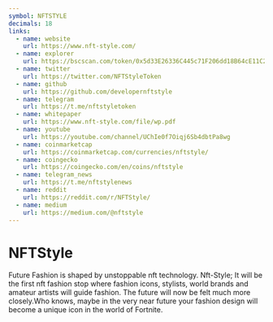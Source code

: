 ```yaml
---
symbol: NFTSTYLE
decimals: 18
links:
  - name: website
    url: https://www.nft-style.com/
  - name: explorer
    url: https://bscscan.com/token/0x5d33E26336C445c71F206dd18B64cE11C2eeE3f0
  - name: twitter
    url: https://twitter.com/NFTStyleToken
  - name: github
    url: https://github.com/developernftstyle
  - name: telegram
    url: https://t.me/nftstyletoken
  - name: whitepaper
    url: https://www.nft-style.com/file/wp.pdf
  - name: youtube
    url: https://youtube.com/channel/UChIe0f7Oiqj6Sb4dbtPa8wg
  - name: coinmarketcap
    url: https://coinmarketcap.com/currencies/nftstyle/
  - name: coingecko
    url: https://coingecko.com/en/coins/nftstyle
  - name: telegram_news
    url: https://t.me/nftstylenews
  - name: reddit
    url: https://reddit.com/r/NFTStyle/
  - name: medium
    url: https://medium.com/@nftstyle
---
```


# NFTStyle

Future Fashion is shaped by unstoppable nft technology. Nft-Style; It will be the first nft fashion stop where fashion icons, stylists, world brands and amateur artists will guide fashion. The future will now be felt much more closely.Who knows, maybe in the very near future your fashion design will become a unique icon in the world of Fortnite.
